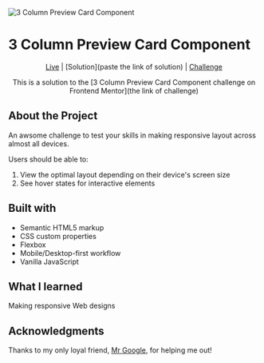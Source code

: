
![3 Column Preview Card Component](https://res.cloudinary.com/dz209s6jk/image/upload/f_auto,q_auto,w_700/Challenges/ap7h50kkrdq7zclbokox.jpg)



# 3 Column Preview Card Component

<div align="center">

[Live](https://muhammedsajadali.github.io/3-Column-preview-card-Frontend-Mentor-challenge/)
| [Solution](paste the link of solution)
| [Challenge](https://www.frontendmentor.io/challenges/3column-preview-card-component-pH92eAR2-)

This is a solution to the [3 Column Preview Card Component challenge on Frontend Mentor](the link of challenge)

</div>




## About the Project

An awsome challenge to test your skills in making responsive layout across almost all devices.



Users should be able to:

1. View the optimal layout depending on their device's screen size
2. See hover states for interactive elements




## Built with 

- Semantic HTML5 markup
- CSS custom properties
- Flexbox
- Mobile/Desktop-first workflow
- Vanilla JavaScript

## What I learned 

Making responsive Web designs

## Acknowledgments

Thanks to my only loyal friend, [Mr Google](https://www.google.com/), for helping me out!
